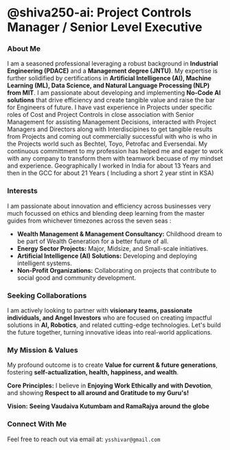 # @shiva250-ai: Project Controls Manager / Senior Level Executive

### About Me

I am a seasoned professional leveraging a robust background in **Industrial Engineering (PDACE)** and a **Management degree (JNTU)**. My expertise is further solidified by certifications in **Artificial Intelligence (AI), Machine Learning (ML), Data Science, and Natural Language Processing (NLP) from MIT**. I am passionate about developing and implementing **No-Code AI solutions** that drive efficiency and create tangible value and raise the bar for Engineers of future. I have vast experience in Projects under specific roles of Cost and Project Controls in close association with Senior Management for assisting Management Decisions, interacted with Project Managers and Directors along with Interdiscipines to get tangible results from Projects and coming out commercially successful with who is who in the Projects world such as Bechtel, Toyo, Petrofac and Eversendai. My continuous committment to my profession has helped me and eager to work with any company to transform them with teamwork becuase of my mindset and experience. Geographically I worked in India for about 13 Years and then in the GCC for about 21 Years ( Including a short 2 year stint in KSA) 

### Interests

I am passionate about innovation and efficiency across businesses very much focussed on ethics and blending deep learning from the master guides from whichever timezones across the seven seas :

* **Wealth Management & Management Consultancy:** Childhood dream to be part of Wealth Generation for a better future of all.
* **Energy Sector Projects:** Major, Midsize, and Small-scale initiatives.
* **Artificial Intelligence (AI) Solutions:** Developing and deploying intelligent systems.
* **Non-Profit Organizations:** Collaborating on projects that contribute to social good and community development.

### Seeking Collaborations

I am actively looking to partner with **visionary teams, passionate individuals, and Angel Investors** who are focused on creating impactful solutions in **AI, Robotics**, and related cutting-edge technologies. Let's build the future together, turning innovative ideas into real-world applications.

### My Mission & Values

My profound outcome is to create **Value for current & future generations**, fostering **self-actualization, health, happiness, and wealth**.

**Core Principles:** I believe in **Enjoying Work Ethically and with Devotion**, and showing **Respect to all around and Gratitude to my Guru's!**

**Vision:** **Seeing Vaudaiva Kutumbam and RamaRajya around the globe**

### Connect With Me

Feel free to reach out via email at:
`ysshivar@gmail.com`
